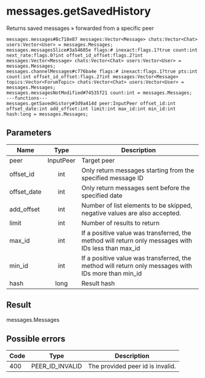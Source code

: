 # messages.getSavedHistory
Returns saved messages » forwarded from a specific peer

```
messages.messages#8c718e87 messages:Vector<Message> chats:Vector<Chat> users:Vector<User> = messages.Messages;
messages.messagesSlice#3a54685e flags:# inexact:flags.1?true count:int next_rate:flags.0?int offset_id_offset:flags.2?int messages:Vector<Message> chats:Vector<Chat> users:Vector<User> = messages.Messages;
messages.channelMessages#c776ba4e flags:# inexact:flags.1?true pts:int count:int offset_id_offset:flags.2?int messages:Vector<Message> topics:Vector<ForumTopic> chats:Vector<Chat> users:Vector<User> = messages.Messages;
messages.messagesNotModified#74535f21 count:int = messages.Messages;
---functions---
messages.getSavedHistory#3d9a414d peer:InputPeer offset_id:int offset_date:int add_offset:int limit:int max_id:int min_id:int hash:long = messages.Messages;
```

## Parameters
| Name | Type | Description |
| ---- | :----: | ----------- |
| peer | InputPeer | Target peer |
| offset_id | int | Only return messages starting from the specified message ID |
| offset_date | int | Only return messages sent before the specified date |
| add_offset | int | Number of list elements to be skipped, negative values are also accepted. |
| limit | int | Number of results to return |
| max_id | int | If a positive value was transferred, the method will return only messages with IDs less than max_id |
| min_id | int | If a positive value was transferred, the method will return only messages with IDs more than min_id |
| hash | long | Result hash |


## Result
messages.Messages

## Possible errors
| Code | Type | Description |
| ---- | :----: | ----------- |
| 400 | PEER_ID_INVALID | The provided peer id is invalid. |

